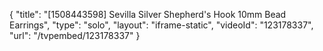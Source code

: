 {
    "title": "[1508443598] Sevilla Silver Shepherd's Hook 10mm Bead Earrings",
    "type": "solo",
    "layout": "iframe-static",
    "videoId": "123178337",
    "url": "\/tvpembed\/123178337"
}